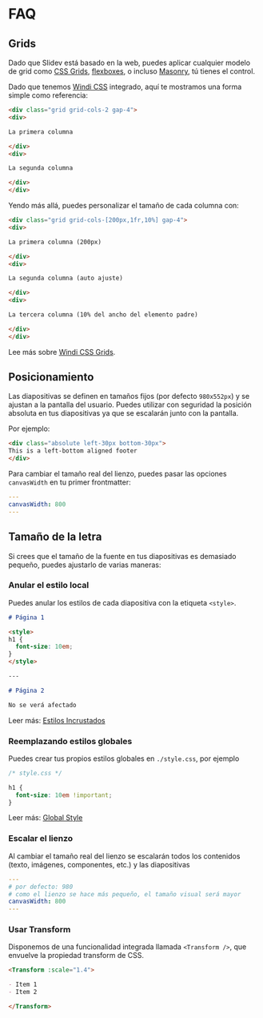 # FAQ

## Grids

Dado que Slidev está basado en la web, puedes aplicar cualquier modelo de grid como [CSS Grids](https://css-tricks.com/snippets/css/complete-guide-grid/), [flexboxes](https://css-tricks.com/snippets/css/a-guide-to-flexbox/), o incluso [Masonry](https://css-tricks.com/native-css-masonry-layout-in-css-grid/), tú tienes el control.

Dado que tenemos [Windi CSS](https://windicss.org/) integrado, aquí te mostramos una forma simple como referencia:

```html
<div class="grid grid-cols-2 gap-4">
<div>

La primera columna

</div>
<div>

La segunda columna

</div>
</div>
```

Yendo más allá, puedes personalizar el tamaño de cada columna con:

```html
<div class="grid grid-cols-[200px,1fr,10%] gap-4">
<div>

La primera columna (200px)

</div>
<div>

La segunda columna (auto ajuste)

</div>
<div>

La tercera columna (10% del ancho del elemento padre)

</div>
</div>
```

Lee más sobre [Windi CSS Grids](https://windicss.org/utilities/grid.html).

## Posicionamiento

Las diapositivas se definen en tamaños fijos (por defecto `980x552px`) y se ajustan a la pantalla del usuario. Puedes utilizar con seguridad la posición absoluta en tus diapositivas ya que se escalarán junto con la pantalla.

Por ejemplo:

```html
<div class="absolute left-30px bottom-30px">
This is a left-bottom aligned footer
</div>
```

Para cambiar el tamaño real del lienzo, puedes pasar las opciones `canvasWidth` en tu primer frontmatter:

```yaml
---
canvasWidth: 800
---
```

## Tamaño de la letra

Si crees que el tamaño de la fuente en tus diapositivas es demasiado pequeño, puedes ajustarlo de varias maneras:

### Anular el estilo local

Puedes anular los estilos de cada diapositiva con la etiqueta `<style>`.

```md
# Página 1

<style>
h1 {
  font-size: 10em;
}
</style>

---

# Página 2

No se verá afectado
```

Leer más: [Estilos Incrustados](/guide/syntax.html#embedded-styles)

### Reemplazando estilos globales

Puedes crear tus propios estilos globales en `./style.css`, por ejemplo

```css
/* style.css */ 

h1 {
  font-size: 10em !important;
}
```

Leer más: [Global Style](/custom/directory-structure.html#style)

### Escalar el lienzo

Al cambiar el tamaño real del lienzo se escalarán todos los contenidos (texto, imágenes, componentes, etc.) y las diapositivas

```yaml
---
# por defecto: 980
# como el lienzo se hace más pequeño, el tamaño visual será mayor
canvasWidth: 800
---
```

### Usar Transform

Disponemos de una funcionalidad integrada llamada `<Transform />`, que envuelve la propiedad transform de CSS.

```md
<Transform :scale="1.4">

- Item 1
- Item 2

</Transform>
```
